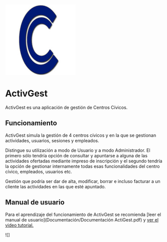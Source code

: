 
![](Imagenes/icono.jpg)
# ActivGest

ActivGest es una aplicación de gestión de Centros Cívicos.

## Funcionamiento

ActivGest simula la gestión de 4 centros cívicos y en la que se gestionan actividades, usuarios, sesiones y 
empleados.

Distingue su utilización a modo de Usuario y a modo Administrador. El primero sólo tendría opción de consultar y
apuntarse a alguna de las actividades ofertadas mediante impreso de inscripción y el segundo tendría la opción de gestionar
internamente todas esas funcionalidades del centro cívico, empleados, usuarios etc. 

Gestión que podría ser dar de alta, modificar, borrar e incluso facturar a un cliente las actividades en las que esté
apuntado.

## Manual de usuario

Para el aprendizaje del funcionamiento de ActivGest se recomienda [leer el manual de usuario](Documentación/Documentación ActiGest.pdf) y [ver el video tutorial.](https://youtu.be/BpxULFWUWzY)

![]
